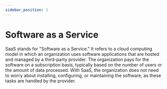 ```yaml
---
sidebar_position: 1
---
```


# Software as a Service

SaaS stands for "Software as a Service." It refers to a cloud computing model in which an organization uses software applications that are hosted and managed by a third-party provider. The organization pays for the software on a subscription basis, typically based on the number of users or the amount of data processed. With SaaS, the organization does not need to worry about installing, configuring, or maintaining the software, as these tasks are handled by the provider.